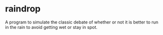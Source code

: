 # raindrop

A program to simulate the classic debate of whether or not it is better to run in the rain to avoid getting wet or stay in spot.
